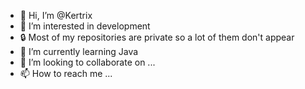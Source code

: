 - 👋 Hi, I’m @Kertrix
- 👀 I’m interested in development
- 🔒 Most of my repositories are private so a lot of them don't appear
- 🌱 I’m currently learning Java
- 💞️ I’m looking to collaborate on ...
- 📫 How to reach me ...

<!---
Kertrix/Kertrix is a ✨ special ✨ repository because its `README.md` (this file) appears on your GitHub profile.
You can click the Preview link to take a look at your changes.
--->
